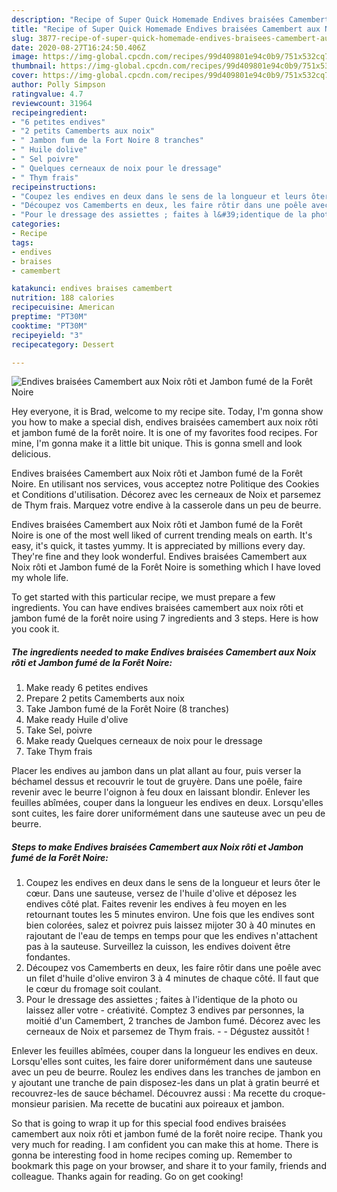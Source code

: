 ```yaml
---
description: "Recipe of Super Quick Homemade Endives braisées Camembert aux Noix rôti et Jambon fumé de la Forêt Noire"
title: "Recipe of Super Quick Homemade Endives braisées Camembert aux Noix rôti et Jambon fumé de la Forêt Noire"
slug: 3877-recipe-of-super-quick-homemade-endives-braisees-camembert-aux-noix-roti-et-jambon-fume-de-la-foret-noire
date: 2020-08-27T16:24:50.406Z
image: https://img-global.cpcdn.com/recipes/99d409801e94c0b9/751x532cq70/endives-braisees-camembert-aux-noix-roti-et-jambon-fume-de-la-foret-noire-photo-principale-de-la-recette.jpg
thumbnail: https://img-global.cpcdn.com/recipes/99d409801e94c0b9/751x532cq70/endives-braisees-camembert-aux-noix-roti-et-jambon-fume-de-la-foret-noire-photo-principale-de-la-recette.jpg
cover: https://img-global.cpcdn.com/recipes/99d409801e94c0b9/751x532cq70/endives-braisees-camembert-aux-noix-roti-et-jambon-fume-de-la-foret-noire-photo-principale-de-la-recette.jpg
author: Polly Simpson
ratingvalue: 4.7
reviewcount: 31964
recipeingredient:
- "6 petites endives"
- "2 petits Camemberts aux noix"
- " Jambon fum de la Fort Noire 8 tranches"
- " Huile dolive"
- " Sel poivre"
- " Quelques cerneaux de noix pour le dressage"
- " Thym frais"
recipeinstructions:
- "Coupez les endives en deux dans le sens de la longueur et leurs ôter le cœur. Dans une sauteuse, versez de l&#39;huile d&#39;olive et déposez les endives côté plat. Faites revenir les endives à feu moyen en les retournant toutes les 5 minutes environ. Une fois que les endives sont bien colorées, salez et poivrez puis laissez mijoter 30 à 40 minutes en rajoutant de l&#39;eau de temps en temps pour que les endives n&#39;attachent pas à la sauteuse. Surveillez la cuisson, les endives doivent être fondantes."
- "Découpez vos Camemberts en deux, les faire rôtir dans une poêle avec un filet d&#39;huile d&#39;olive environ 3 à 4 minutes de chaque côté. Il faut que le cœur du fromage soit coulant."
- "Pour le dressage des assiettes ; faites à l&#39;identique de la photo ou laissez aller votre créativité. Comptez 3 endives par personnes, la moitié d&#39;un Camembert, 2 tranches de Jambon fumé. Décorez avec les cerneaux de Noix et parsemez de Thym frais.  Dégustez aussitôt !"
categories:
- Recipe
tags:
- endives
- braises
- camembert

katakunci: endives braises camembert 
nutrition: 188 calories
recipecuisine: American
preptime: "PT30M"
cooktime: "PT30M"
recipeyield: "3"
recipecategory: Dessert

---
```



![Endives braisées Camembert aux Noix rôti et Jambon fumé de la Forêt Noire](https://img-global.cpcdn.com/recipes/99d409801e94c0b9/751x532cq70/endives-braisees-camembert-aux-noix-roti-et-jambon-fume-de-la-foret-noire-photo-principale-de-la-recette.jpg)

Hey everyone, it is Brad, welcome to my recipe site. Today, I'm gonna show you how to make a special dish, endives braisées camembert aux noix rôti et jambon fumé de la forêt noire. It is one of my favorites food recipes. For mine, I'm gonna make it a little bit unique. This is gonna smell and look delicious.

Endives braisées Camembert aux Noix rôti et Jambon fumé de la Forêt Noire. En utilisant nos services, vous acceptez notre Politique des Cookies et Conditions d&#39;utilisation. Décorez avec les cerneaux de Noix et parsemez de Thym frais. Marquez votre endive à la casserole dans un peu de beurre.

Endives braisées Camembert aux Noix rôti et Jambon fumé de la Forêt Noire is one of the most well liked of current trending meals on earth. It's easy, it's quick, it tastes yummy. It is appreciated by millions every day. They're fine and they look wonderful. Endives braisées Camembert aux Noix rôti et Jambon fumé de la Forêt Noire is something which I have loved my whole life.


To get started with this particular recipe, we must prepare a few ingredients. You can have endives braisées camembert aux noix rôti et jambon fumé de la forêt noire using 7 ingredients and 3 steps. Here is how you cook it.

<!--inarticleads1-->

##### The ingredients needed to make Endives braisées Camembert aux Noix rôti et Jambon fumé de la Forêt Noire:

1. Make ready 6 petites endives
1. Prepare 2 petits Camemberts aux noix
1. Take  Jambon fumé de la Forêt Noire (8 tranches)
1. Make ready  Huile d&#39;olive
1. Take  Sel, poivre
1. Make ready  Quelques cerneaux de noix pour le dressage
1. Take  Thym frais


Placer les endives au jambon dans un plat allant au four, puis verser la béchamel dessus et recouvrir le tout de gruyère. Dans une poêle, faire revenir avec le beurre l&#39;oignon à feu doux en laissant blondir. Enlever les feuilles abîmées, couper dans la longueur les endives en deux. Lorsqu&#39;elles sont cuites, les faire dorer uniformément dans une sauteuse avec un peu de beurre. 

<!--inarticleads2-->

##### Steps to make Endives braisées Camembert aux Noix rôti et Jambon fumé de la Forêt Noire:

1. Coupez les endives en deux dans le sens de la longueur et leurs ôter le cœur. Dans une sauteuse, versez de l&#39;huile d&#39;olive et déposez les endives côté plat. Faites revenir les endives à feu moyen en les retournant toutes les 5 minutes environ. Une fois que les endives sont bien colorées, salez et poivrez puis laissez mijoter 30 à 40 minutes en rajoutant de l&#39;eau de temps en temps pour que les endives n&#39;attachent pas à la sauteuse. Surveillez la cuisson, les endives doivent être fondantes.
1. Découpez vos Camemberts en deux, les faire rôtir dans une poêle avec un filet d&#39;huile d&#39;olive environ 3 à 4 minutes de chaque côté. Il faut que le cœur du fromage soit coulant.
1. Pour le dressage des assiettes ; faites à l&#39;identique de la photo ou laissez aller votre - créativité. Comptez 3 endives par personnes, la moitié d&#39;un Camembert, 2 tranches de Jambon fumé. Décorez avec les cerneaux de Noix et parsemez de Thym frais. -  - Dégustez aussitôt !


Enlever les feuilles abîmées, couper dans la longueur les endives en deux. Lorsqu&#39;elles sont cuites, les faire dorer uniformément dans une sauteuse avec un peu de beurre. Roulez les endives dans les tranches de jambon en y ajoutant une tranche de pain disposez-les dans un plat à gratin beurré et recouvrez-les de sauce béchamel. Découvrez aussi : Ma recette du croque-monsieur parisien. Ma recette de bucatini aux poireaux et jambon. 

So that is going to wrap it up for this special food endives braisées camembert aux noix rôti et jambon fumé de la forêt noire recipe. Thank you very much for reading. I am confident you can make this at home. There is gonna be interesting food in home recipes coming up. Remember to bookmark this page on your browser, and share it to your family, friends and colleague. Thanks again for reading. Go on get cooking!
